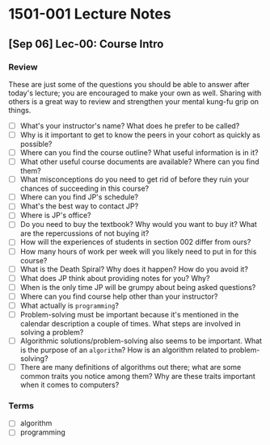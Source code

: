 # 1501-001 Lecture Notes

## [Sep 06] Lec-00: Course Intro

### Review

These are just some of the questions you should be able to answer after today's lecture; you are encouraged to make your own as well. Sharing with others is a great way to review and strengthen your mental kung-fu grip on things.

- [ ] What's your instructor's name? What does he prefer to be called?
- [ ] Why is it important to get to know the peers in your cohort as quickly as possible?
- [ ] Where can you find the course outline? What useful information is in it?
- [ ] What other useful course documents are available? Where can you find them?
- [ ] What misconceptions do you need to get rid of before they ruin your chances of succeeding in this course?
- [ ] Where can you find JP's schedule?
- [ ] What's the best way to contact JP?
- [ ] Where is JP's office?
- [ ] Do you need to buy the textbook? Why would you want to buy it? What are the repercussions of not buying it?
- [ ] How will the experiences of students in section 002 differ from ours?
- [ ] How many hours of work per week will you likely need to put in for this course?
- [ ] What is the Death Spiral? Why does it happen? How do you avoid it?
- [ ] What does JP think about providing notes for you? Why?
- [ ] When is the only time JP will be grumpy about being asked questions?
- [ ] Where can you find course help other than your instructor?
- [ ] What actually is `programming`?
- [ ] Problem-solving must be important because it's mentioned in the calendar description a couple of times. What steps are involved in solving a problem?
- [ ] Algorithmic solutions/problem-solving also seems to be important. What is the purpose of an `algorithm`? How is an algorithm related to problem-solving?
- [ ] There are many definitions of algorithms out there; what are some common traits you notice among them? Why are these traits important when it comes to computers?

### Terms

- [ ] algorithm
- [ ] programming
